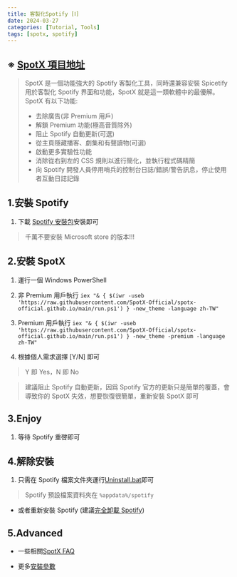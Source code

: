 ```yaml
---
title: 客製化Spotify [Ⅰ]
date: 2024-03-27
categories: [Tutorial, Tools]
tags: [spotx, spotify]
---
```


## ※ [SpotX 項目地址](https://github.com/SpotX-Official/SpotX)

>SpotX 是一個功能強大的 Spotify 客製化工具，同時還兼容安裝 Spicetify 用於客製化 Spotify 界面和功能，SpotX 就是這一類軟體中的最優解。  
>SpotX 有以下功能:
>
>- 去除廣告(非 Premium 用戶)
>- 解鎖 Premium 功能(極高音質除外)
>- 阻止 Spotify 自動更新(可選)
>- 從主頁隱藏播客、劇集和有聲讀物(可選)
>- 啟動更多實驗性功能
>- 消除從右到左的 CSS 規則以進行簡化，並執行程式碼精簡
>- 向 Spotify 開發人員停用哨兵的控制台日誌/錯誤/警告訊息，停止使用者互動日誌記錄

## 1.安裝 Spotify

1. 下載 [Spotify 安裝包](https://download.scdn.co/SpotifySetup.exe)安裝即可

>千萬不要安裝 Microsoft store 的版本!!!

## 2.安裝 SpotX

1. 運行一個 Windows PowerShell

2. 非 Premium 用戶執行 `iex "& { $(iwr -useb 'https://raw.githubusercontent.com/SpotX-Official/spotx-official.github.io/main/run.ps1') } -new_theme -language zh-TW"`

3. Premium 用戶執行 `iex "& { $(iwr -useb 'https://raw.githubusercontent.com/SpotX-Official/spotx-official.github.io/main/run.ps1') } -new_theme -premium -language zh-TW"`

4. 根據個人需求選擇 [Y/N] 即可

>Y 即 Yes，N 即 No

>建議阻止 Spotify 自動更新，因爲 Spotify 官方的更新只是簡單的覆蓋，會導致你的 SpotX 失效，想要恢復很簡單，重新安裝 SpotX 即可

## 3.Enjoy

1. 等待 Spotify 重啓即可

## 4.解除安裝

1. 只需在 Spotify 檔案文件夾運行[Uninstall.bat](https://raw.githack.com/amd64fox/SpotX/main/Uninstall.bat)即可

>Spotify 預設檔案資料夾在 `%appdata%/spotify`

- 或者重新安裝 Spotify (建議[完全卸載 Spotify](https://github.com/amd64fox/Uninstall-Spotify))

## 5.Advanced

- 一些相關[SpotX FAQ](https://telegra.ph/SpotX-FAQ-09-19)

- 更多[安裝參數](https://github.com/SpotX-Official/SpotX/discussions/60)

